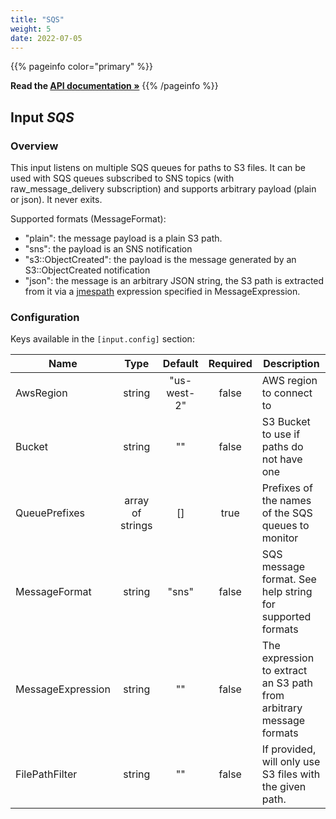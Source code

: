 ```yaml
---
title: "SQS"
weight: 5
date: 2022-07-05
---
```

{{% pageinfo color="primary" %}}

**Read the [API documentation &raquo;](https://pkg.go.dev/github.com/AdRoll/baker/input#SQS)**
{{% /pageinfo %}}

## Input *SQS*

### Overview
This input listens on multiple SQS queues for paths to S3 files.
It can be used with SQS queues subscribed to SNS topics (with raw_message_delivery subscription) and supports arbitrary payload (plain or json).
It never exits.

Supported formats (MessageFormat):
 - "plain": the message payload is a plain S3 path.
 - "sns": the payload is an SNS notification
 - "s3::ObjectCreated": the payload is the message generated by an S3::ObjectCreated notification
 - "json": the message is an arbitrary JSON string, the S3 path is extracted from it via a [jmespath](https://jmespath.org/) expression specified in MessageExpression.
 

### Configuration

Keys available in the `[input.config]` section:

|Name|Type|Default|Required|Description|
|----|:--:|:-----:|:------:|-----------|
| AwsRegion| string| "us-west-2"| false| AWS region to connect to|
| Bucket| string| ""| false| S3 Bucket to use if paths do not have one|
| QueuePrefixes| array of strings| []| true| Prefixes of the names of the SQS queues to monitor|
| MessageFormat| string| "sns"| false| SQS message format. See help string for supported formats|
| MessageExpression| string| ""| false| The expression to extract an S3 path from arbitrary message formats|
| FilePathFilter| string| ""| false| If provided, will only use S3 files with the given path.|

